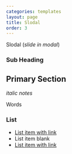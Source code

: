 ```yaml
---
categories: templates
layout: page
title: Slodal
order: 3
---
```


Slodal (_slide in modal_)

### Sub Heading


## Primary Section

_italic notes_

Words



### List
* [List item with link](http://bbc.com)
* List item blank
* [List item with link](http://bbc.com)

